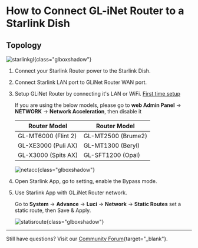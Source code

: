 # How to Connect GL-iNet Router to a Starlink Dish

## Topology

![starlinkgl](https://static.gl-inet.com/docs/router/en/4/faq/starlink/starlinkgl.jpg){class="glboxshadow"}

1. Connect your Starlink Router power to the Starlink Dish.

2. Connect Starlink LAN port to GLiNet Router WAN port.

3. Setup GLiNet Router by connecting it's LAN or WiFi. [First time setup](first_time_setup.md)

    If you are using the below models, please go to **web Admin Panel** -> **NETWORK** -> **Network Acceleration**, then disable it

    | Router Model                   | Router Model      |  
    | -----------------------------  |-------------------|
    | GL-MT6000 (Flint 2)            |GL-MT2500 (Brume2) |
    | GL-XE3000 (Puli AX)            |GL-MT1300 (Beryl)  |
    | GL-X3000  (Spits AX)           |GL-SFT1200 (Opal)  | 

    ![netacc](https://static.gl-inet.com/docs/router/en/4/faq/starlink/netacc.jpg){class="glboxshadow"}

4. Open Starlink App, go to setting, enable the Bypass mode.

5. Use Starlink App with GL.iNet Router network.

    Go to **System** -> **Advance** -> **Luci** -> **Network** -> **Static Routes** set a static route, then Save & Apply.

    ![statisroute](https://static.gl-inet.com/docs/router/en/4/faq/starlink/staticroute.jpg){class="glboxshadow"}

---

Still have questions? Visit our [Community Forum](https://forum.gl-inet.com){target="_blank"}.
